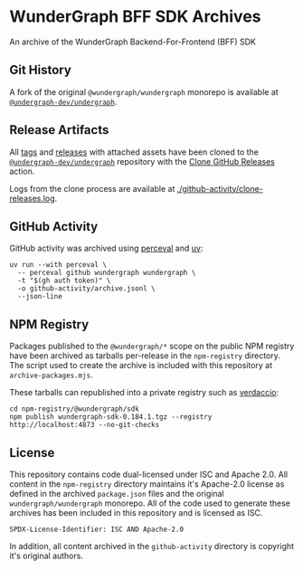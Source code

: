 # WunderGraph BFF SDK Archives

An archive of the WunderGraph Backend-For-Frontend (BFF) SDK


## Git History

A fork of the original `@wundergraph/wundergraph` monorepo is available at [`@undergraph-dev/undergraph`](https://github.com/undergraph-dev/undergraph).


## Release Artifacts

All [tags](https://github.com/undergraph-dev/undergraph/tags) and [releases](https://github.com/undergraph-dev/undergraph/releases) with attached assets have been cloned to the [`@undergraph-dev/undergraph`](https://github.com/undergraph-dev/undergraph) repository with the [Clone GitHub Releases](https://github.com/marketplace/actions/clone-github-releases) action.

Logs from the clone process are available at [./github-activity/clone-releases.log](/github-activity/clone-releases.log).


## GitHub Activity

GitHub activity was archived using [perceval](https://perceval.readthedocs.io/en/latest/perceval/github.html) and [uv](https://docs.astral.sh/uv/):

    uv run --with perceval \
      -- perceval github wundergraph wundergraph \
      -t "$(gh auth token)" \
      -o github-activity/archive.jsonl \
      --json-line


## NPM Registry

Packages published to the `@wundergraph/*` scope on the public NPM registry have been archived as tarballs per-release in the `npm-registry` directory. The script used to create the archive is included with this repository at `archive-packages.mjs`.

These tarballs can republished into a private registry such as [verdaccio](https://verdaccio.org/):

    cd npm-registry/@wundergraph/sdk
    npm publish wundergraph-sdk-0.184.1.tgz --registry http://localhost:4873 --no-git-checks


## License

This repository contains code dual-licensed under ISC and Apache 2.0. All content in the `npm-registry` directory maintains it's Apache-2.0 license as defined in the archived `package.json` files and the original `wundergraph/wundergraph` monorepo. All of the code used to generate these archives has been included in this repository and is licensed as ISC.

`SPDX-License-Identifier: ISC AND Apache-2.0`

In addition, all content archived in the `github-activity` directory is copyright it's original authors.
